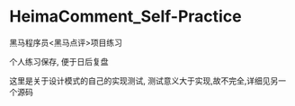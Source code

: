 # HeimaComment_Self-Practice

黑马程序员<黑马点评>项目练习

个人练习保存, 便于日后复盘

这里是关于设计模式的自己的实现测试, 测试意义大于实现,故不完全,详细见另一个源码
